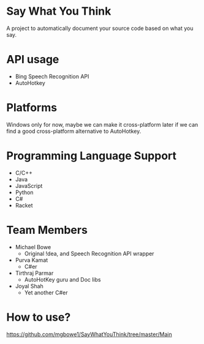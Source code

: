 # Say What You Think

A project to automatically document your source code based on what you say.

# API usage
* Bing Speech Recognition API
* AutoHotkey

# Platforms
Windows only for now, maybe we can make it cross-platform later if we can find a good cross-platform alternative to AutoHotkey.

# Programming Language Support
* C/C++
* Java
* JavaScript
* Python
* C#
* Racket

# Team Members
* Michael Bowe
  - Original !dea, and Speech Recognition API wrapper
* Purva Kamat 
  - C#er
* Tirthraj Parmar 
  - AutoHotKey guru and Doc libs
* Joyal Shah
  - Yet another C#er

# How to use?

https://github.com/mgbowe1/SayWhatYouThink/tree/master/Main
